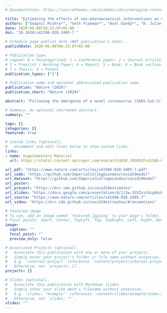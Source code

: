 ```yaml
---
# Documentation: https://sourcethemes.com/academic/docs/managing-content/

title: "Estimating the effects of non-pharmaceutical interventions on COVID-19 in Europe."
authors: ["Swapnil Mishra*", "Seth Flaxman*", "Axel Gandy*", "H. Juliette T. Unwin", "Thomas A. Mellan", "Helen Coupland", "Charles Whittaker", "Harrison Zhu", "Tresnia Berah", "Jeffrey W. Eaton", "Mélodie Monod", "Imperial College COVID-19 Response Team", "Azra C. Ghani", "Christl A. Donnelly", "Steven M. Riley", "Michaela A. C. Vollmer", "Neil M. Ferguson", "Lucy C.  Okell", "Samir Bhatt*"]
date: 2020-06-08T10:15:07+01:00
doi: "10.1038/s41586-020-2405-7 "

# Schedule page publish date (NOT publication's date).
publishDate: 2020-06-09T06:15:07+01:00

# Publication type.
# Legend: 0 = Uncategorized; 1 = Conference paper; 2 = Journal article;
# 3 = Preprint / Working Paper; 4 = Report; 5 = Book; 6 = Book section;
# 7 = Thesis; 8 = Patent
publication_types: ["2"]

# Publication name and optional abbreviated publication name.
publication: "Nature (2020)"
publication_short: "Nature (2020)"

abstract: "Following the emergence of a novel coronavirus (SARS-CoV-2) and its spread outside of China, Europe has experienced large epidemics. In response, many European countries have implemented unprecedented non-pharmaceutical interventions such as closure of schools and national lockdowns. We study the impact of major interventions across 11 European countries for the period from the start of COVID-19 until the 4th of May 2020 when lockdowns started to be lifted. Our model calculates backwards from observed deaths to estimate transmission that occurred several weeks prior, allowing for the time lag between infection and death. We use partial pooling of information between countries with both individual and shared effects on the reproduction number. Pooling allows more information to be used, helps overcome data idiosyncrasies, and enables more timely estimates. Our model relies on fixed estimates of some epidemiological parameters such as the infection fatality rate, does not include importation or subnational variation and assumes that changes in the reproduction number are an immediate response to interventions rather than gradual changes in behavior. Amidst the ongoing pandemic, we rely on death data that is incomplete, with systematic biases in reporting, and subject to future consolidation. We estimate that, for all the countries we consider, current interventions have been sufficient to drive the reproduction number Rt below 1 (probability Rt< 1.0 is 99.9%) and achieve epidemic control. We estimate that, across all 11 countries, between 12 and 15 million individuals have been infected with SARS-CoV-2 up to 4th May, representing between 3.2% and 4.0% of the population. Our results show that major non-pharmaceutical interventions and lockdown in particular have had a large effect on reducing transmission. Continued intervention should be considered to keep transmission of SARS-CoV-2 under control."

# Summary. An optional shortened abstract.
summary: ""

tags: []
categories: []
featured: true

# Custom links (optional).
#   Uncomment and edit lines below to show custom links.
links:
- name: Supplementary Material
  url: https://static-content.springer.com/esm/art%3A10.1038%2Fs41586-020-2405-7/MediaObjects/41586_2020_2405_MOESM1_ESM.pdf

url_pdf: "https://www.nature.com/articles/s41586-020-2405-7.pdf"
url_code: "https://github.com/ImperialCollegeLondon/covid19model"
url_dataset: "https://github.com/ImperialCollegeLondon/covid19model"
url_poster:
url_project: "https://mrc-ide.github.io/covid19estimates"
url_slides: "https://docs.google.com/presentation/d/1JJw-3ZVZvzcUsgbkzW-8BQ0T1Zvy2cHvVOTGbKPaywI/edit?usp=sharing"
url_source: "https://www.nature.com/articles/s41586-020-2405-7"
url_video: "https://mrc-ide.github.io/covid19estimates/#/animations"

# Featured image
# To use, add an image named `featured.jpg/png` to your page's folder. 
# Focal points: Smart, Center, TopLeft, Top, TopRight, Left, Right, BottomLeft, Bottom, BottomRight.
image:
  caption: ""
  focal_point: ""
  preview_only: false

# Associated Projects (optional).
#   Associate this publication with one or more of your projects.
#   Simply enter your project's folder or file name without extension.
#   E.g. `internal-project` references `content/project/internal-project/index.md`.
#   Otherwise, set `projects: []`.
projects: []

# Slides (optional).
#   Associate this publication with Markdown slides.
#   Simply enter your slide deck's filename without extension.
#   E.g. `slides: "example"` references `content/slides/example/index.md`.
#   Otherwise, set `slides: ""`.
slides: ""
---
```

